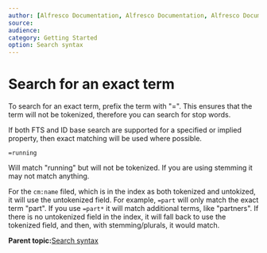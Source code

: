 ```yaml
---
author: [Alfresco Documentation, Alfresco Documentation, Alfresco Documentation]
source: 
audience: 
category: Getting Started
option: Search syntax
---
```


# Search for an exact term

To search for an exact term, prefix the term with "=". This ensures that the term will not be tokenized, therefore you can search for stop words.

If both FTS and ID base search are supported for a specified or implied property, then exact matching will be used where possible.

```
=running
```

Will match "running" but will not be tokenized. If you are using stemming it may not match anything.

For the `cm:name` filed, which is in the index as both tokenized and untokized, it will use the untokenized field. For example, `=part` will only match the exact term "part". If you use `=part*` it will match additional terms, like "partners". If there is no untokenized field in the index, it will fall back to use the tokenized field, and then, with stemming/plurals, it would match.

**Parent topic:**[Search syntax](../concepts/rm-searchsyntax-intro.md)

